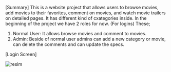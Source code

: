 [Summary]
This is a website project that allows users to browse movies, add movies to their favorites, comment on movies, and watch movie trailers on detailed pages. It has different kind of cxategories inside. 
In the beginning of the project we have 2 roles for now. (For logins)
These;
1.	Normal User: It allows browse movies and comment to movies.
2.	Admin: Beside of normal user admins can add a new category or movie, can delete the comments and can update the specs.

[Login Screen]

![resim](https://github.com/nctkrlms/MovieApp_MVC-N-Tier-Architecture/assets/75181243/e20ab820-032a-4fe7-8959-29dbacd89176)
